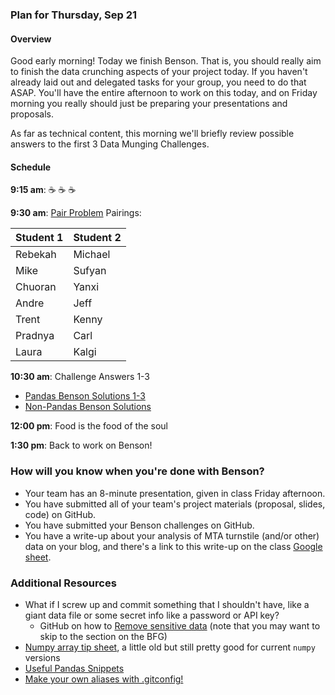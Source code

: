 ### Plan for Thursday, Sep 21

#### Overview

Good early morning!  Today we finish Benson.  That is, you should really aim to finish the data crunching aspects of your project today.  If you haven't already laid out and delegated tasks for your group, you need to do that ASAP.  You'll have the entire afternoon to work on this today, and on Friday morning you really should just be preparing your presentations and proposals.

As far as technical content, this morning we'll briefly review possible answers to the first 3 Data Munging Challenges.  

#### Schedule

**9:15 am**: :coffee: :coffee: :coffee:

**9:30 am**: [Pair Problem](pair_prime.md)
Pairings:

| Student 1 | Student 2 |
|---|---|
| Rebekah | Michael |
| Mike | Sufyan |
| Chuoran | Yanxi |
| Andre | Jeff |
| Trent | Kenny |
| Pradnya | Carl |
| Laura | Kalgi |

**10:30 am**: Challenge Answers 1-3
  - [Pandas Benson Solutions 1-3](three_Benson_solutions_pandas.ipynb)
  - [Non-Pandas Benson Solutions](three_Benson_solutions.ipynb) 

**12:00 pm**: Food is the food of the soul

**1:30 pm**: Back to work on Benson!


### How will you know when you're done with Benson?

 * Your team has an 8-minute presentation, given in class Friday afternoon.
 * You have submitted all of your team's project materials (proposal, slides, code) on GitHub.
 * You have submitted your Benson challenges on GitHub.
 * You have a write-up about your analysis of MTA turnstile (and/or other) data on your blog, and there's a link to this write-up on the class [Google sheet](placeholder).



### Additional Resources

 * What if I screw up and commit something that I shouldn't have, like a giant data file or some secret info like a password or API key?
     * GitHub on how to [Remove sensitive data](https://help.github.com/articles/remove-sensitive-data/) (note that you may want to skip to the section on the BFG)
 * [Numpy array tip sheet](http://pages.physics.cornell.edu/~myers/teaching/ComputationalMethods/python/arrays.html), a little old but still pretty good for current `numpy` versions
 * [Useful Pandas Snippets](http://www.swegler.com/becky/blog/2014/08/06/useful-pandas-snippets/)
 * [Make your own aliases with .gitconfig!](http://michaelwales.com/articles/make-gitconfig-work-for-you/)
